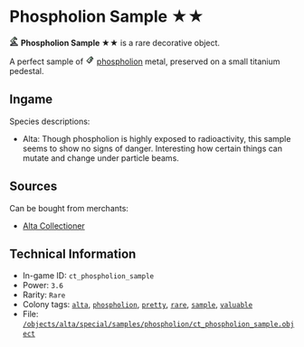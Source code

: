 # Phospholion Sample ★★

<img src="https://raw.githubusercontent.com/Ceterai/Enternia/main/objects/alta/special/samples/phospholion/icon.png" alt="Phospholion Sample ★★ icon" loading="lazy" height="16px" width="auto" /> **Phospholion Sample ★★** is a rare decorative object.

A perfect sample of <img src="https://raw.githubusercontent.com/Ceterai/Enternia/main/items/generic/crafting/ct_phospholion.png" alt="Phospholion icon" loading="lazy" height="16px" width="auto" /> [phospholion](https://ceterai.github.io/MyEnternia/Wiki/Phospholion) metal, preserved on a small titanium pedestal.

## Ingame

Species descriptions:

- Alta: Though phospholion is highly exposed to radioactivity, this sample seems to show no signs of danger. Interesting how certain things can mutate and change under particle beams.

## Sources

Can be bought from merchants:

- [Alta Collectioner](https://ceterai.github.io/MyEnternia/Wiki/AltaCollectioner)

## Technical Information

- In-game ID: `ct_phospholion_sample`
- Power: `3.6`
- Rarity: `Rare`
- Colony tags: [`alta`](https://ceterai.github.io/MyEnternia/Wiki/Tags/Alta), [`phospholion`](https://ceterai.github.io/MyEnternia/Wiki/Tags/Phospholion), [`pretty`](https://ceterai.github.io/MyEnternia/Wiki/Tags/Pretty), [`rare`](https://ceterai.github.io/MyEnternia/Wiki/Tags/Rare), [`sample`](https://ceterai.github.io/MyEnternia/Wiki/Tags/Sample), [`valuable`](https://ceterai.github.io/MyEnternia/Wiki/Tags/Valuable)
- File: [`/objects/alta/special/samples/phospholion/ct_phospholion_sample.object`](https://github.com/Ceterai/Enternia/blob/main/objects/alta/special/samples/phospholion/ct_phospholion_sample.object)
